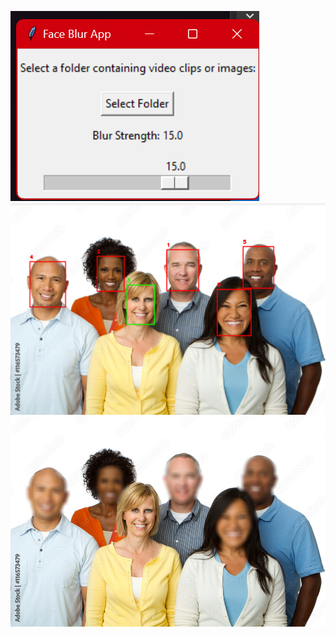 ![GUI.png](sample/GUI.png)
![GUI.png](sample/select.png)
![img.jpg](sample/1000_F_116573479_zks7Zu58thbbsLjl1MpjFOy3431LZiQO.jpg)

